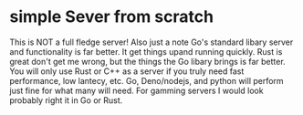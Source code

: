 # simple Sever from scratch
This is NOT a full fledge server! Also just a note Go's standard libary server and functionality is far better. It get things upand running quickly. Rust is great don't get me wrong, but the things the Go libary brings is far better. You will only use Rust or C++ as a server if you truly need fast performance, low lantecy, etc. Go, Deno/nodejs, and python will perform just fine for what many will need. For gamming servers I would look probably right it in Go or Rust. 
